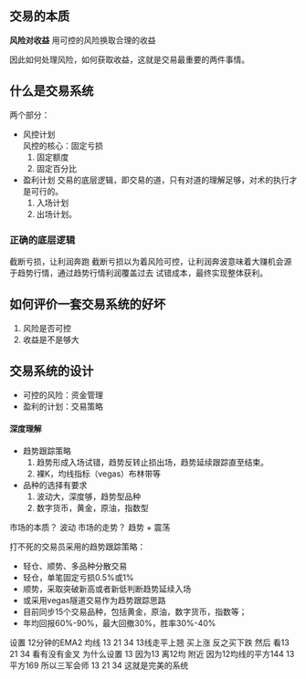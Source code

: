 ## 交易的本质

**风险对收益**
用可控的风险换取合理的收益

因此如何处理风险，如何获取收益，这就是交易最重要的两件事情。

## 什么是交易系统

两个部分：

- 风控计划    
  风控的核心：固定亏损
    1. 固定额度
    2. 固定百分比
- 盈利计划
  交易的底层逻辑，即交易的道，只有对道的理解足够，对术的执行才是可行的。
    1. 入场计划
    2. 出场计划。

### 正确的底层逻辑

截断亏损，让利润奔跑
截断亏损以为着风险可控，让利润奔波意味着大赚机会源于趋势行情，通过趋势行情利润覆盖过去
试错成本，最终实现整体获利。

## 如何评价一套交易系统的好坏

1. 风险是否可控
2. 收益是不是够大

## 交易系统的设计

- 可控的风险：资金管理
- 盈利的计划：交易策略

#### 深度理解

- 趋势跟踪策略
    1. 趋势形成入场试错，趋势反转止损出场，趋势延续跟踪直至结束。
    2. 裸K，均线指标（vegas）布林带等
- 品种的选择有要求
    1. 波动大，深度够，趋势型品种
    2. 数字货币，黄金，原油，指数型    

市场的本质？ 波动
市场的走势？ 趋势 + 震荡

打不死的交易员采用的趋势跟踪策略：
- 轻仓、顺势、多品种分散交易
- 轻仓，单笔固定亏损0.5%或1%
- 顺势，采取突破新高或者新低判断趋势延续入场
- 或采用vegas隧道交易作为趋势跟踪思路
- 目前同步15个交易品种，包括黄金，原油，数字货币，指数等；
- 年均回报60%-90%，最大回撤30%，胜率30%-40%
  

设置 12分钟的EMA2 均线 13 21 34 13线走平上翘 买上涨 反之买下跌 然后 看13 21 34 看有没有金叉 为什么设置 13 因为13 离12均
附近 因为12均线的平方144 13平方169 所以三军会师 13 21 34 这就是完美的系统